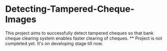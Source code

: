 # Detecting-Tampered-Cheque-Images
This project aims to successfully detect tampered cheques so that bank cheque clearing system enables faster clearing of cheques.
** Project is not completed yet. It's on developing stage till now.
